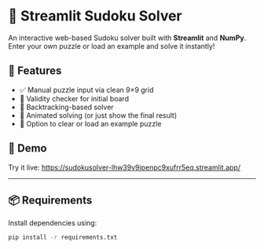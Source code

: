 # 🧩 Streamlit Sudoku Solver

An interactive web-based Sudoku solver built with **Streamlit** and **NumPy**. Enter your own puzzle or load an example and solve it instantly!

## 🔧 Features

- ✅ Manual puzzle input via clean 9×9 grid
- 🎯 Validity checker for initial board
- 🧠 Backtracking-based solver
- 🎉 Animated solving (or just show the final result)
- 🔁 Option to clear or load an example puzzle

## 🚀 Demo

Try it live: https://sudokusolver-lhw39v9jpenpc9xufrr5eq.streamlit.app/

---

## 📦 Requirements

Install dependencies using:

```bash
pip install -r requirements.txt
